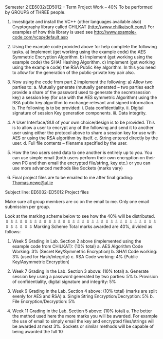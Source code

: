 Semester 2 EE6032/ED5012
 – Term Project Work – 
40% To be performed by GROUPS of THREE people.

1. Investigate and install the VC++ (other languages available also) Cryptography library called CHILKAT (http://www.chilkatsoft.com/)
	For examples of how this library is used see http://www.example-code.com/vcpp/default.asp

2. Using the example code provided above for help complete the following tasks.
	a) Implement (get working using the example code) the AES Symmetric Encryption Algorithm.
	b) Implement (get working using the example code) the SHA1 Hashing Algorithm.
	c) Implement (get working using the example code) the RSA Public Key algorithm. In this you
	   need to allow for the generation of the public-private key pair also.

3. Now using the code from part 2 implement the following:
	a) Allow two parties to:
		a. Mutually generate (mutually generated – two parties each provide a share of the password used to generate the secret/session key) a session key (for use with the AES symmetric Algorithm) using the RSA public key algorithm to exchange relevant and signed information.
		b. The following is to be provided:
			i. Data confidentiality.
			ii. Digital signature of session Key generation components.
			iii. Data integrity.

4. A User Interface/GUI of your own choice/design is to be provided. This is to allow a user to encrypt any of the following and send it 	to another user using either the protocol above to share a session key for use with AES or using the RSA algorithm by itself.
		c. String entered directly by the user.
		d. Full file contents – filename specified by the user.

5. How the two users send data to one another is entirely up to you. You can use simple email (both users perform their own encryption 		on their own PC and then email the encrypted file/string, key etc.) or you can use more advanced methods like Sockets (marks vary)

6. Final project files are to be emailed to me after final grading: 
	Thomas.newe@ul.ie

Subject line: EE6032-ED5012 Project files

Make sure all group members are cc on the email to me.
Only one email submission per group.

Look at the marking scheme below to see how the 40% will be distributed.
⇩
⇩
⇩
⇩
⇩
⇩
⇩
⇩
⇩
⇩
⇩
⇩
⇩
⇩
⇩
⇩
⇩
⇩
⇩
⇩
⇩
⇩
⇩
⇩
⇩
⇩
⇩
⇩
⇩
⇩
⇩
⇩
⇩
⇩
⇩
⇩
⇩
⇩
Marking Scheme
Total marks awarded are 40%, divided as follows:
1. Week 5 Grading in Lab.
	Section 2 above (implemented using the example code from CHILKAT): (10% total)
		a. AES Algorithm Code Working:	3% (Secret Key/Symmetric Encryption)
		b. SHA1 Code working:			3% (used for Hash/integrity)
		c. RSA Code working:			4% (Public Key/Asymmetric Encryption)

2. Week 7 Grading in the Lab. 
	Section 3 above: (10% total)
		a. Generate session key using a password generated by two parties: 5%
		b. Provision of confidentiality, digital signature and integrity: 5%

3. Week 9 Grading in the Lab.
	Section 4 above: (10% total) (marks are split evenly for AES and RSA)
		a. Single String Encryption/Decryption: 5%
		b. File Encryption/Decryption: 5%

4. Week 11 Grading in the Lab. 
	Section 5 above: (10% total)
		a. The better the method used here the more marks you will be awarded. 
		For example the use of email to simply email the key and encrypted files/strings will be awarded at most 3%. 
		Sockets or similar methods will be capable of being awarded the full 10
